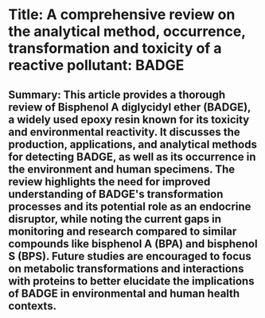 # Title: A comprehensive review on the analytical method, occurrence, transformation and toxicity of a reactive pollutant: BADGE

## Summary: This article provides a thorough review of Bisphenol A diglycidyl ether (BADGE), a widely used epoxy resin known for its toxicity and environmental reactivity. It discusses the production, applications, and analytical methods for detecting BADGE, as well as its occurrence in the environment and human specimens. The review highlights the need for improved understanding of BADGE's transformation processes and its potential role as an endocrine disruptor, while noting the current gaps in monitoring and research compared to similar compounds like bisphenol A (BPA) and bisphenol S (BPS). Future studies are encouraged to focus on metabolic transformations and interactions with proteins to better elucidate the implications of BADGE in environmental and human health contexts.